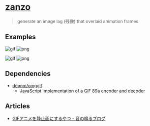 # [zanzo](http://the.mohayonao.com/zanzo/)

> generate an image lag (残像) that overlaid animation frames

## Examples

  ![gif](http://f.st-hatena.com/images/fotolife/m/mohayonao/20140729/20140729211804.gif)
  ![png](http://f.st-hatena.com/images/fotolife/m/mohayonao/20140729/20140729211841.png)

  ![gif](http://f.st-hatena.com/images/fotolife/m/mohayonao/20140729/20140729211926.gif)
  ![png](http://f.st-hatena.com/images/fotolife/m/mohayonao/20140729/20140729211941.png)

## Dependencies

  - [deanm/omggif](https://github.com/deanm/omggif)
    - JavaScript implementation of a GIF 89a encoder and decoder

## Articles

  - [GIFアニメを静止画にするやつ - 音の鳴るブログ](http://mohayonao.hatenablog.com/entry/2014/07/29/212839)

